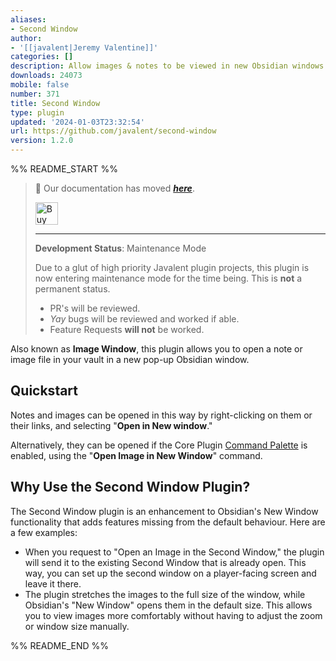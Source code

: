 ```yaml
---
aliases:
- Second Window
author:
- '[[javalent|Jeremy Valentine]]'
categories: []
description: Allow images & notes to be viewed in new Obsidian windows.
downloads: 24073
mobile: false
number: 371
title: Second Window
type: plugin
updated: '2024-01-03T23:32:54'
url: https://github.com/javalent/second-window
version: 1.2.0
---
```


%% README_START %%

> 🥇 Our documentation has moved ***[here](https://plugins.javalent.com/second-window)***.
>
> <a href='https://www.buymeacoffee.com/valentine195' target='_blank'><img height='36' style='border:0px;height:36px;' src='https://storage.ko-fi.com/cdn/kofi3.png?v=3' border='0' alt='Buy Me a Coffee at ko-fi.com' /></a>
> 
> ---
> 
> **Development Status**: Maintenance Mode
> 
> Due to a glut of high priority Javalent plugin projects, this plugin is now entering maintenance mode for the time being. This is **not** a permanent status.
> - PR's will be reviewed.
> - *Yay* bugs will be reviewed and worked if able.
> - Feature Requests **will not** be worked.

Also known as **Image Window**, this plugin allows you to open a note or image file in your vault in a new pop-up Obsidian window.

## Quickstart

Notes and images can be opened in this way by right-clicking on them or their links, and selecting "**Open in New window**."

Alternatively, they can be opened if the Core Plugin [Command Palette](https://help.obsidian.md/Plugins/Command+palette "Obsidian") is enabled, using the "**Open Image in New Window**" command.

## Why Use the Second Window Plugin?

The Second Window plugin is an enhancement to Obsidian's New Window functionality that adds features missing from the default behaviour. Here are a few examples:

-   When you request to "Open an Image in the Second Window," the plugin will send it to the existing Second Window that is already open. This way, you can set up the second window on a player-facing screen and leave it there.
-   The plugin stretches the images to the full size of the window, while Obsidian's "New Window" opens them in the default size. This allows you to view images more comfortably without having to adjust the zoom or window size manually.


%% README_END %%